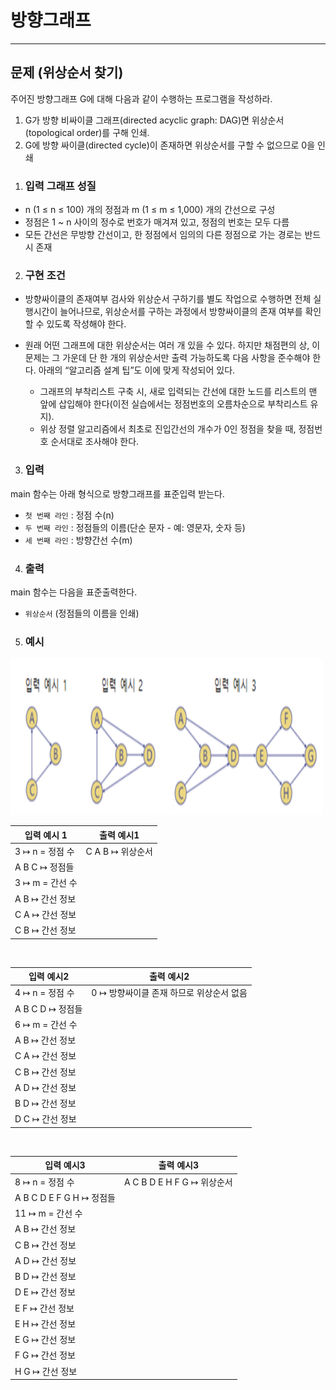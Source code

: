 <h1><strong >방향그래프 </strong></h1>

<hr>

## 문제 (위상순서 찾기)
주어진 방향그래프 G에 대해 다음과 같이 수행하는 프로그램을 작성하라.   
1) G가 방향 비싸이클 그래프(directed acyclic graph: DAG)면 위상순서(topological order)를 구해 인쇄.   
2) G에 방향 싸이클(directed cycle)이 존재하면 위상순서를 구할 수 없으므로 0을 인쇄

1. ### 입력 그래프 성질
- n (1 ≤ n ≤ 100) 개의 정점과 m (1 ≤ m ≤ 1,000) 개의 간선으로 구성
- 정점은 1 ~ n 사이의 정수로 번호가 매겨져 있고, 정점의 번호는 모두 다름
- 모든 간선은 무방향 간선이고, 한 정점에서 임의의 다른 정점으로 가는 경로는 반드시 존재

2. ### 구현 조건
- 방향싸이클의 존재여부 검사와 위상순서 구하기를 별도 작업으로 수행하면 전체 실행시간이 늘어나므로, 위상순서를 구하는 과정에서 방향싸이클의 존재 여부를 확인할 수 있도록 작성해야 한다.

- 원래 어떤 그래프에 대한 위상순서는 여러 개 있을 수 있다. 하지만 채점편의 상, 이 문제는 그 가운데 단 한 개의 위상순서만 출력 가능하도록 다음 사항을 준수해야 한다. 아래의 “알고리즘 설계 팁”도 이에 맞게 작성되어 있다.
    - 그래프의 부착리스트 구축 시, 새로 입력되는 간선에 대한 노드를 리스트의 맨 앞에 삽입해야 한다(이전 실습에서는 정점번호의 오름차순으로 부착리스트 유지).
    - 위상 정렬 알고리즘에서 최초로 진입간선의 개수가 0인 정점을 찾을 때, 정점번호 순서대로 조사해야 한다.

3. ### 입력
main 함수는 아래 형식으로 방향그래프를 표준입력 받는다.
- `첫 번째 라인` : 정점 수(n)
- `두 번째 라인` : 정점들의 이름(단순 문자 - 예: 영문자, 숫자 등)
- `세 번째 라인` : 방향간선 수(m)

4. ### 출력
main 함수는 다음을 표준출력한다.
- `위상순서` (정점들의 이름을 인쇄)

5. ### 예시

<img src="../Reference_img/12g.png" width='500' height='250'>

<br>

|입력 예시 1| 출력 예시1|
|---|---|
|3 ↦ n = 정점 수 |C A B ↦ 위상순서 |
|A B C ↦ 정점들 | |
|3 ↦ m = 간선 수 | |
|A B ↦ 간선 정보 | |
|C A ↦ 간선 정보 | |
|C B ↦ 간선 정보 | |

<br>

|입력 예시2 | 출력 예시2|
|---|---|
|4 ↦ n = 정점 수 |0 ↦ 방향싸이클 존재 하므로 위상순서 없음 |
|A B C D ↦ 정점들 | |
|6 ↦ m = 간선 수 | |
|A B ↦ 간선 정보 | |
|C A ↦ 간선 정보 | |
|C B ↦ 간선 정보 | |
|A D ↦ 간선 정보 | |
|B D ↦ 간선 정보 | |
|D C ↦ 간선 정보 | |

<br>

|입력 예시3 | 출력 예시3|
|---|---|
|8 ↦ n = 정점 수 |A C B D E H F G ↦ 위상순서 |
|A B C D E F G H ↦ 정점들 | |
|11 ↦ m = 간선 수 | |
| A B ↦ 간선 정보| |
| C B ↦ 간선 정보| |
| A D ↦ 간선 정보| |
|B D ↦ 간선 정보 | |
| D E ↦ 간선 정보| |
|E F ↦ 간선 정보 | |
| E H ↦ 간선 정보| |
|E G ↦ 간선 정보 | |
| F G ↦ 간선 정보| |
| H G ↦ 간선 정보| |